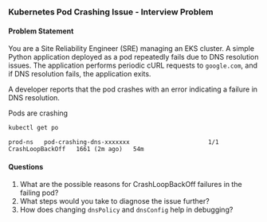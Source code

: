 
### **Kubernetes Pod Crashing Issue - Interview Problem**  

#### **Problem Statement**  
You are a Site Reliability Engineer (SRE) managing an EKS cluster. 
A simple Python application deployed as a pod repeatedly fails due to DNS resolution issues. The application performs periodic cURL requests to `google.com`, and if DNS resolution fails, the application exits.  

A developer reports that the pod crashes with an error indicating a failure in DNS resolution.  

Pods are crashing

```bash
kubectl get po 
```

```
prod-ns   pod-crashing-dns-xxxxxxx                      1/1     CrashLoopBackOff   1661 (2m ago)   54m
```


#### **Questions**  
1. What are the possible reasons for CrashLoopBackOff failures in the failing pod?  
2. What steps would you take to diagnose the issue further?  
3. How does changing `dnsPolicy` and `dnsConfig` help in debugging?  

